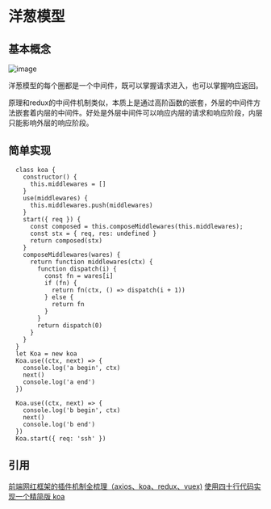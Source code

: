 # 洋葱模型
## 基本概念

![image](https://mmbiz.qpic.cn/mmbiz_png/iagNW4Zy9CyZ86Ud17ibku2TUptWl6pkQLSBXPYr91iaYqIQPjjhQFrPiaN6VxXQPvJaZ22R9iapQqwhx7QJdricpv1Q/640?wx_fmt=png&tp=webp&wxfrom=5&wx_lazy=1&wx_co=1)

洋葱模型的每个圈都是一个中间件，既可以掌握请求进入，也可以掌握响应返回。

原理和redux的中间件机制类似，本质上是通过高阶函数的嵌套，外层的中间件方法嵌套着内层的中间件。好处是外层中间件可以响应内层的请求和响应阶段，内层只能影响外层的响应阶段。

## 简单实现
```
  class koa {
    constructor() {
      this.middlewares = []
    }
    use(middlewares) {
      this.middlewares.push(middlewares)
    }
    start({ req }) {
      const composed = this.composeMiddlewares(this.middlewares);
      const stx = { req, res: undefined }
      return composed(stx)
    }
    composeMiddlewares(wares) {
      return function middlewares(ctx) {
        function dispatch(i) {
          const fn = wares[i]
          if (fn) {
            return fn(ctx, () => dispatch(i + 1))
          } else {
            return fn
          }
        }
        return dispatch(0)
      }
    }
  }
  let Koa = new koa
  Koa.use((ctx, next) => {
    console.log('a begin', ctx)
    next()
    console.log('a end')
  })

  Koa.use((ctx, next) => {
    console.log('b begin', ctx)
    next()
    console.log('b end')
  })
  Koa.start({ req: 'ssh' })

```

## 引用
[前端网红框架的插件机制全梳理（axios、koa、redux、vuex)](http://8rr.co/2e6w)
[使用四十行代码实现一个精简版 koa
](http://dwz.date/aKDX)